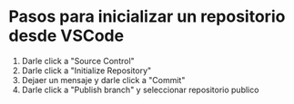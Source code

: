 <h1> Pasos para inicializar un repositorio desde VSCode </h1>
<ol>
    <li> Darle click a "Source Control" </li>
    <li> Darle click a "Initialize Repository"</li>
    <li> Dejaer un mensaje y darle click a "Commit"</li>
    <li> Darle click a "Publish branch" y seleccionar repositorio publico</li>
</ol>